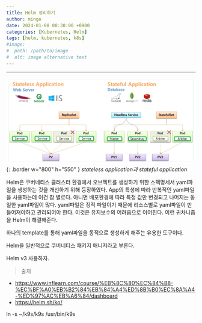 ```yaml
---
title: Helm 정리하기
author: mingo
date: 2024-01-08 00:30:00 +0900
categories: [Kubernetes, Helm]
tags: [helm, kubernetes, k8s]
#image:
#  path: /path/to/image
#  alt: image alternative text
---
```


-----------------
![33.png](/assets/img/post/202401/33.png){: .border w="800" h="550" }
_stateless application과 stateful application_

Helm은 쿠버네티스 클러스터 환경에서 오브젝트를 생성하기 위한 스펙명세서 yaml파일을 생성하는 것을 개선하기 위해 등장하였다.
App의 특성에 따라 반복적인 yaml파일을 사용하는데 이건 참 별로다. 
아니면 배포환경에 따라 특정 값만 변경되고 나머지는 동일한 yaml파일이 많다.
yaml파일은 정적 파일이기 때문에 리소스별로 yaml파일이 만들어져야하고 관리되어야 한다.
이것은 유지보수의 어려움으로 이어진다.
이런 귀차니즘을 Helm이 해결해준다.

하나의 template를 통해 yaml파일을 동적으로 생성하게 해주는 유용한 도구이다.

Helm을 일반적으로 쿠버네티스 패키지 매니저라고 부른다.

Helm v3 사용하자.



> 출처
- <https://www.inflearn.com/course/%EB%8C%80%EC%84%B8-%EC%BF%A0%EB%B2%84%EB%84%A4%ED%8B%B0%EC%8A%A4-%ED%97%AC%EB%A6%84/dashboard>
- <https://helm.sh/ko/>

ln -s ~/k9s/k9s /usr/bin/k9s
